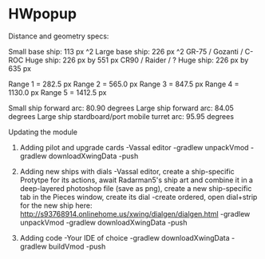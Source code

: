 # HWpopup

Distance and geometry specs:

Small base ship: 113 px ^2 
Large base ship: 226 px ^2
GR-75 / Gozanti / C-ROC Huge ship:  226 px by 551 px
CR90 / Raider / ? Huge ship: 226 px by 635 px

Range 1 =  282.5 px
Range 2 =  565.0 px
Range 3 = 847.5 px
Range 4 = 1130.0 px
Range 5 = 1412.5 px

Small ship forward arc: 80.90 degrees
Large ship forward arc: 84.05 degrees
Large ship stardboard/port mobile turret arc: 95.95 degrees


Updating the module

1) Adding pilot and upgrade cards
-Vassal editor
-gradlew unpackVmod
-gradlew downloadXwingData
-push

2) Adding new ships with dials
-Vassal editor, create a ship-specific Protytpe for its actions, await Radarman5's ship art and combine it in a deep-layered photoshop file  (save as png), create a new ship-specific tab in the Pieces window, create its dial
-create ordered, open dial+strip for the new ship here: http://s93768914.onlinehome.us/xwing/dialgen/dialgen.html
-gradlew unpackVmod
-gradlew downloadXwingData
-push

3) Adding code
-Your IDE of choice
-gradlew downloadXwingData
-gradlew buildVmod
-push
